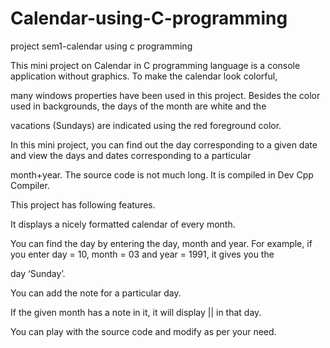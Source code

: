 # Calendar-using-C-programming
project sem1-calendar using c programming

This mini project on Calendar in C programming language is a console application without graphics. To make the calendar look colorful, 

many windows properties have been used in this project. Besides the color used in backgrounds, the days of the month are white and the 

vacations (Sundays) are indicated using the red foreground color.

In this mini project, you can find out the day corresponding to a given date and view the days and dates corresponding to a particular 

month+year. The source code is not much long. It is compiled in Dev Cpp Compiler.

This project has following features.

It displays a nicely formatted calendar of every month.

You can find the day by entering the day, month and year. For example, if you enter day = 10, month = 03 and year = 1991, it gives you the 

day ‘Sunday’.

You can add the note for a particular day.

If the given month has a note in it, it will display || in that day.

You can play with the source code and modify as per your need.
